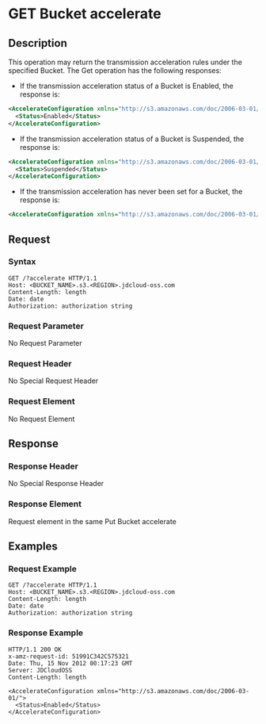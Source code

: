 # GET Bucket accelerate

## Description

This operation may return the transmission acceleration rules under the specified Bucket. The Get operation has the following responses:

- If the transmission acceleration status of a Bucket is Enabled, the response is:
```XML
<AccelerateConfiguration xmlns="http://s3.amazonaws.com/doc/2006-03-01/">
  <Status>Enabled</Status>
</AccelerateConfiguration>
```

- If the transmission acceleration status of a Bucket is Suspended, the response is:
```XML
<AccelerateConfiguration xmlns="http://s3.amazonaws.com/doc/2006-03-01/">
  <Status>Suspended</Status>
</AccelerateConfiguration>
```

- If the transmission acceleration has never been set for a Bucket, the response is:
```XML
<AccelerateConfiguration xmlns="http://s3.amazonaws.com/doc/2006-03-01/"/>
```

## Request

### Syntax

```HTTP
GET /?accelerate HTTP/1.1
Host: <BUCKET_NAME>.s3.<REGION>.jdcloud-oss.com
Content-Length: length
Date: date
Authorization: authorization string
```

### Request Parameter
No Request Parameter
### Request Header
No Special Request Header
### Request Element
No Request Element

## Response
### Response Header
No Special Response Header
### Response Element
Request element in the same Put Bucket accelerate

## Examples
### Request Example
```HTTP
GET /?accelerate HTTP/1.1
Host: <BUCKET_NAME>.s3.<REGION>.jdcloud-oss.com
Content-Length: length
Date: date
Authorization: authorization string
```
### Response Example
```HTTP
HTTP/1.1 200 OK
x-amz-request-id: 51991C342C575321
Date: Thu, 15 Nov 2012 00:17:23 GMT
Server: JDCloudOSS
Content-Length: length

<AccelerateConfiguration xmlns="http://s3.amazonaws.com/doc/2006-03-01/">
  <Status>Enabled</Status>
</AccelerateConfiguration>
```
